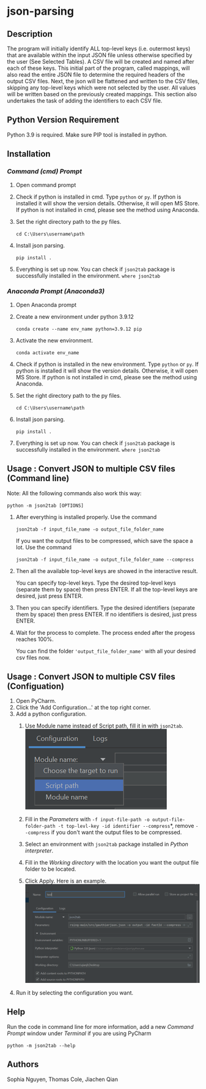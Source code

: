 # json-parsing

## **Description**
The program will initially identify ALL
top-level keys (i.e. outermost keys) that 
are available within the input JSON file
unless otherwise specified by the user
(See Selected Tables). A CSV file will
be created and named after each of these
keys. This initial part of the program, 
called mappings, will also read the entire
JSON file to determine the required headers 
of the output CSV files. Next, the json will
be flattened and written to the CSV files,
skipping any top-level keys which were not
selected by the user. All values will be
written based on the previously created
mappings. This section also undertakes
the task of adding the identifiers to each CSV file. 

## **Python Version Requirement**
Python 3.9 is required. Make sure PIP tool is installed in python. 

## **Installation** 

### _Command (cmd) Prompt_
1. Open command prompt
2. Check if python is installed in cmd. Type `python` or `py`. If python is installed it will show the version details. Otherwise, it will open MS Store. If python is not installed in cmd, please see the method using Anaconda.
3. Set the right directory path to the py files.

    `cd C:\Users\username\path`
4. Install json parsing.

    `pip install .`
5. Everything is set up now. You can check if `json2tab` package is successfully installed in the environment.
   `where json2tab`

### _Anaconda Prompt (Anaconda3)_

1. Open Anaconda prompt
2. Create a new environment under python 3.9.12

    `conda create --name env_name python=3.9.12 pip`
3. Activate the new environment.

    `conda activate env_name`
4. Check if python is installed in the new environment. Type `python` or `py`. If python is installed it will show the version details. Otherwise, it will open MS Store. If python is not installed in cmd, please see the method using Anaconda.
5. Set the right directory path to the py files.

    `cd C:\Users\username\path`
6. Install json parsing.

    `pip install .`
7. Everything is set up now. You can check if `json2tab` package is successfully installed in the environment.
   `where json2tab`


## **Usage : Convert JSON to multiple CSV files (Command line)**

Note: All the following commands also work this way:

   `python -m json2tab [OPTIONS]`

1. After everything is installed properly. Use the command

   `json2tab -f input_file_name -o output_file_folder_name`

   If you want the output files to be compressed, which save the space a lot. Use the command

   `json2tab -f input_file_name -o output_file_folder_name --compress`


2. Then all the available top-level keys are showed in the interactive result.

   You can specify top-level keys.
Type the desired top-level keys (separate them by space)
then press ENTER. If all the top-level keys are desired, just press ENTER.

3. Then you can specify identifiers. Type the desired identifiers (separate them by space) then press ENTER.
If no identifiers is desired, just press ENTER.

4. Wait for the process to complete.
The process ended after the progess reaches 100%. 

   You can find the folder `'output_file_folder_name'` with all your desired csv files now.

## **Usage : Convert JSON to multiple CSV files (Configuation)**
1. Open PyCharm.
2. Click the 'Add Configuration...' at the top right corner.
3. Add a python configuration. 
   1. Use Module name instead of Script path, fill it in with `json2tab`.
   ![img.png](img.png)
   2. Fill in the _Parameters_ with `-f input-file-path -o output-file-folder-path -t top-levl-key -id identifier --compress`*,
   remove `--compress` if you don't want the output files to be compressed.
   3. Select an environment with `json2tab` package installed in _Python interpreter_. 
   4. Fill in the _Working directory_ with the location you want the output file folder to be located.

   5. Click Apply. Here is an example.
   ![img_1.png](img_1.png)
4. Run it by selecting the configuration you want. 
   
## **Help**
Run the code in command line for more information, add a new _Command Prompt_ window under _Terminal_ if you are using PyCharm

`python -m json2tab --help`

## **Authors**

Sophia Nguyen, Thomas Cole, Jiachen Qian
